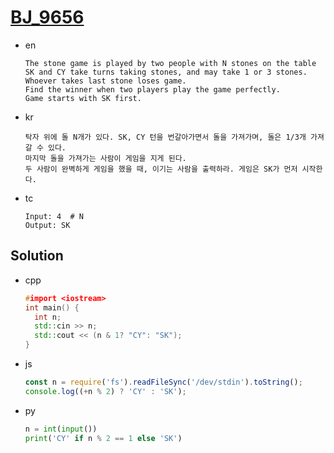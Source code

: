 # [BJ_9656](https://acmicpc.net/problem/9656)

* en

  ```en
  The stone game is played by two people with N stones on the table
  SK and CY take turns taking stones, and may take 1 or 3 stones. Whoever takes last stone loses game.
  Find the winner when two players play the game perfectly.
  Game starts with SK first.
  ```

* kr

  ```kr
  탁자 위에 돌 N개가 있다. SK, CY 턴을 번갈아가면서 돌을 가져가며, 돌은 1/3개 가져갈 수 있다.
  마지막 돌을 가져가는 사람이 게임을 지게 된다.
  두 사람이 완벽하게 게임을 했을 때, 이기는 사람을 출력하라. 게임은 SK가 먼저 시작한다.
  ```

* tc

  ```tc
  Input: 4  # N
  Output: SK
  ```

## Solution

* cpp

  ```cpp
  #import <iostream>
  int main() {
    int n;
    std::cin >> n;
    std::cout << (n & 1? "CY": "SK");
  }
  ```

* js

  ```js
  const n = require('fs').readFileSync('/dev/stdin').toString();
  console.log((+n % 2) ? 'CY' : 'SK');
  ```

* py

  ```py
  n = int(input())
  print('CY' if n % 2 == 1 else 'SK')
  ```
